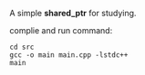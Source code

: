 A simple **shared_ptr** for studying.

complie and run command:

~~~
cd src
gcc -o main main.cpp -lstdc++
main
~~~